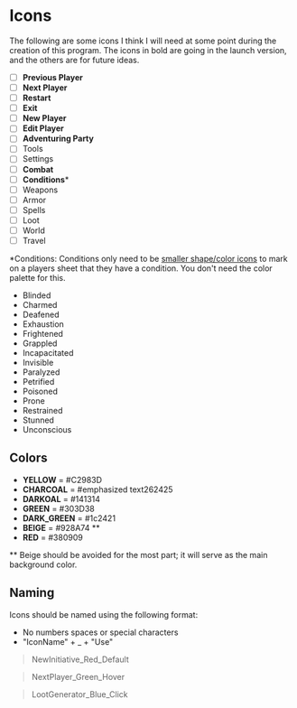 # Icons
The following are some icons I think I will need at some point during the creation of this program. The icons in bold are going in the launch version, and the others are for future ideas.
 - [ ] **Previous Player**
 - [ ] **Next Player**
 - [ ] **Restart**
 - [ ] **Exit**
 - [ ] **New Player**
 - [ ] **Edit Player**
 - [ ] **Adventuring Party**
 - [ ] Tools
 - [ ] Settings
 - [ ] **Combat**
 - [ ] **Conditions***
 - [ ] Weapons
 - [ ] Armor
 - [ ] Spells
 - [ ] Loot
 - [ ] World
 - [ ] Travel

*Conditions:
Conditions only need to be [smaller shape/color icons](https://i.ya-webdesign.com/images/colorful-circle-png-8.png) to mark on a players sheet that they have a condition. You don't need the color palette for this.
 - Blinded
 - Charmed
 - Deafened
 - Exhaustion
 - Frightened
 - Grappled
 - Incapacitated
 - Invisible
 - Paralyzed
 - Petrified
 - Poisoned
 - Prone
 - Restrained
 - Stunned
 - Unconscious

 


## Colors
 - **YELLOW** = #C2983D
 - **CHARCOAL** = #emphasized text262425
 - **DARKOAL** = #141314
 - **GREEN** = #303D38
 - **DARK_GREEN** = #1c2421
 - **BEIGE** = #928A74 **
 - **RED** = #380909

** Beige should be avoided for the most part; it will serve as the main background color.
## Naming
Icons should be named using the following format:
 - No numbers spaces or special characters
 - "IconName" + _ + "Use" 
 
> NewInitiative_Red_Default

> NextPlayer_Green_Hover

> LootGenerator_Blue_Click
